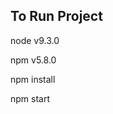 <h2>To Run Project</h2>
    <p>node v9.3.0</p>
    <p>npm v5.8.0</p>
    <p>npm install</p>
	<p>npm start</p>
